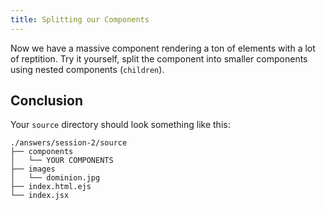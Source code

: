 ```yaml
---
title: Splitting our Components
---
```


Now we have a massive component rendering a ton of elements with a lot of reptition. Try it yourself, split the component into smaller components using nested components (`children`).

## Conclusion

Your `source` directory should look something like this:

```
./answers/session-2/source
├── components
│   └── YOUR COMPONENTS
├── images
│   └── dominion.jpg
├── index.html.ejs
└── index.jsx
```
